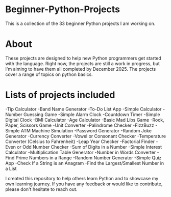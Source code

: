 # Beginner-Python-Projects
This is a collection of the 33 beginner Python projects I am working on.

# About
These projects are designed to help new Python programmers get started with the language.
Right now, the projects are still a work in progress, but I'm aiming to have them all completed by December 2025.
The projects cover a range of topics on python basics.

# Lists of projects included
-Tip Calculator
-Band Name Generator
-To-Do List App
-Simple Calculator
-Number Guessing Game
-Simple Alarm Clock
-Countdown Timer
-Simple Digital Clock
-BMI Calculator
-Age Calculator
-Basic Mad Libs Game
-Rock, Paper, Scissors Game
-Unit Converter
-Palindrome Checker
-FizzBuzz
-Simple ATM Machine Simulation
-Password Generator
-Random Joke Generator
-Currency Converter
-Vowel or Consonant Checker
-Temperature Converter (Celsius to Fahrenheit)
-Leap Year Checker
-Factorial Finder
-Even or Odd Number Checker
-Sum of Digits in a Number
-Simple Interest Calculator
-Multiplication Table Generator
-Number in Words Converter
-Find Prime Numbers in a Range
-Random Number Generator
-Simple Quiz App
-Check If a String is an Anagram
-Find the Largest/Smallest Number in a List

I created this repository to help others learn Python and to showcase my own learning journey. If you have any feedback or would like to contribute, please don't  hesitate to reach out.

